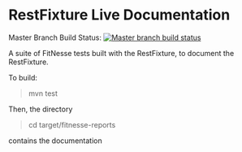 RestFixture Live Documentation
==============================

Master Branch Build Status: [![Master branch build status](https://travis-ci.org/smartrics/RestFixtureLiveDoc.svg?branch=master)](https://travis-ci.org/smartrics/RestFixtureLiveDoc)

A suite of FitNesse tests built with the RestFixture, to document the RestFixture.

To build:

> mvn test

Then, the directory

> cd target/fitnesse-reports

contains the documentation
